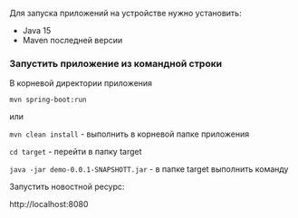 Для запуска приложений на устройстве нужно установить:
- Java 15
- Maven последней версии

### Запустить приложение из командной строки
В корневой директории приложения 

`mvn spring-boot:run`

или

`mvn clean install` - выполнить в корневой папке приложения 

`cd target` - перейти в папку target

`java -jar demo-0.0.1-SNAPSHOTT.jar` - в папке target выполнить команду

Запустить новостной ресурс:

http://localhost:8080


